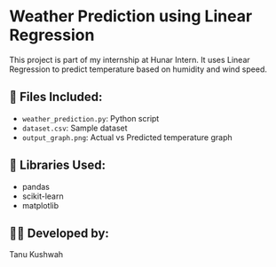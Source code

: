# Weather Prediction using Linear Regression

This project is part of my internship at Hunar Intern. It uses Linear Regression to predict temperature based on humidity and wind speed.

## 📂 Files Included:
- `weather_prediction.py`: Python script
- `dataset.csv`: Sample dataset
- `output_graph.png`: Actual vs Predicted temperature graph

## 🔧 Libraries Used:
- pandas
- scikit-learn
- matplotlib

## 👩‍💻 Developed by:
Tanu Kushwah  


